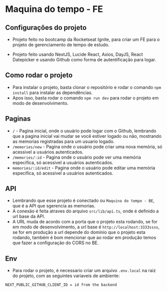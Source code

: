 # Maquina do tempo - FE

## Configurações do projeto

- Projeto feito no bootcamp da Rocketseat Ignite, para criar um FE para o projeto de gerenciamento de tempo de estudo.

- Projeto feito usando NextJS, Lucide React, Axios, DayJS, React Datepicker e usando Github como forma de autentificação para logar.

## Como rodar o projeto

- Para instalar o projeto, basta clonar o repositório e rodar o comando `npm install` para instalar as dependências.
- Apos isso, basta rodar o comando `npm run dev` para rodar o projeto em modo de desenvolvimento.

## Paginas

- `/` - Pagina inicial, onde o usuário pode logar com o Github, lembrando que a pagina inicial vai mudar se você estiver logado ou não, mostrando as memorias registradas para um usuario logado.
- `/memories/new` - Pagina onde o usuário pode criar uma nova memória, só acessivel a usuários autenticados.
- `/memories/:id` - Pagina onde o usuário pode ver uma memória especifica, só acessivel a usuários autenticados.
- `memories/:id/edit` - Pagina onde o usuário pode editar uma memória especifica, só acessivel a usuários autenticados.

## API

- Lembrando que esse projeto é conectado ou `Maquina do tempo - BE`, que é a API que sgerencia as memorias.
- A conexão é feita atraves do arquivo `src/lib/api.ts`, onde é definido a url base da API.
- A URL muda de acordo com a porta que o projeto esta rodando, se for em modo de desenvolvimento, a url base é `http://localhost:3333ssss`, se for em produção a url depende do dominio que o projeto esta rodando, também é bom mencionar que ao rodar em produção temos que fazer a configuração do CORS no BE.

## Env

- Para rodar o projeto, é necessario criar um arquivo `.env.local` na raiz do projeto, com as seguintes variaveis de ambiente:

```env
NEXT_PUBLIC_GITHUB_CLIENT_ID = id from the backend
```
